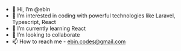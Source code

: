 - 👋 Hi, I’m @ebin
- 👀 I’m interested in coding with powerful technologies like Laravel, Typescript, React
- 🌱 I’m currently learning React
- 💞️ I’m looking to collaborate
- 📫 How to reach me - ebin.codes@gmail.com

<!---
ebincodes/ebincodes is a ✨ special ✨ repository because its `README.md` (this file) appears on your GitHub profile.
You can click the Preview link to take a look at your changes.
--->
